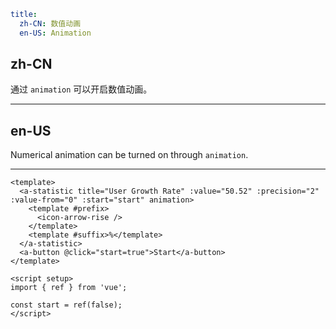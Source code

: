```yaml
title:
  zh-CN: 数值动画
  en-US: Animation
```

## zh-CN

通过 `animation` 可以开启数值动画。

---

## en-US

Numerical animation can be turned on through `animation`.

---

```vue
<template>
  <a-statistic title="User Growth Rate" :value="50.52" :precision="2" :value-from="0" :start="start" animation>
    <template #prefix>
      <icon-arrow-rise />
    </template>
    <template #suffix>%</template>
  </a-statistic>
  <a-button @click="start=true">Start</a-button>
</template>

<script setup>
import { ref } from 'vue';

const start = ref(false);
</script>
```
